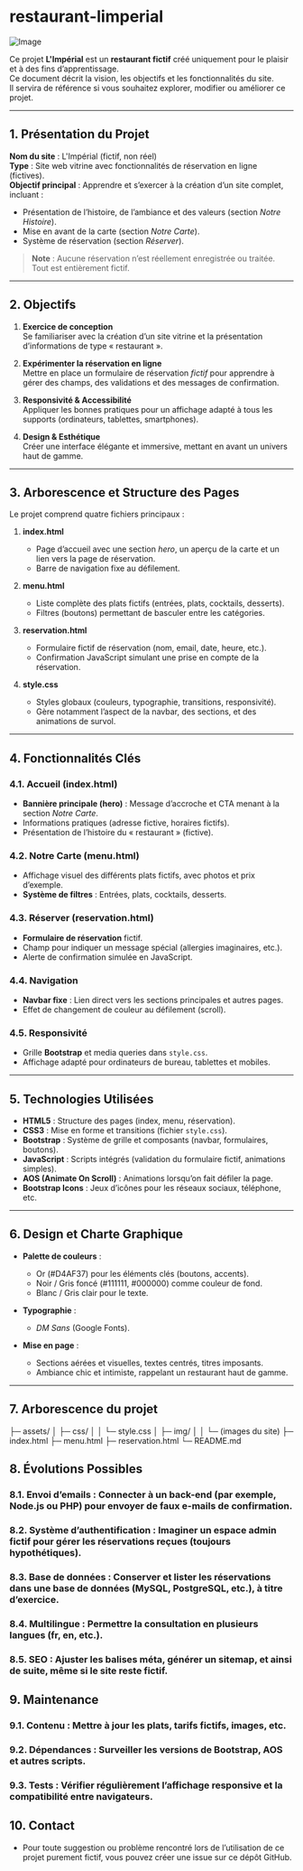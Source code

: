 # restaurant-limperial

![Image](https://github.com/user-attachments/assets/ee2ef40c-f6df-44ad-ad2a-febc4249a4bd)

Ce projet **L'Impérial** est un **restaurant fictif** créé uniquement pour le plaisir et à des fins d’apprentissage.  
Ce document décrit la vision, les objectifs et les fonctionnalités du site.  
Il servira de référence si vous souhaitez explorer, modifier ou améliorer ce projet.

---

## 1. Présentation du Projet

**Nom du site** : L'Impérial (fictif, non réel)  
**Type** : Site web vitrine avec fonctionnalités de réservation en ligne (fictives).  
**Objectif principal** : Apprendre et s’exercer à la création d’un site complet, incluant :

- Présentation de l’histoire, de l’ambiance et des valeurs (section *Notre Histoire*).
- Mise en avant de la carte (section *Notre Carte*).
- Système de réservation (section *Réserver*).

> **Note** : Aucune réservation n’est réellement enregistrée ou traitée. Tout est entièrement fictif.

---

## 2. Objectifs

1. **Exercice de conception**  
   Se familiariser avec la création d’un site vitrine et la présentation d’informations de type « restaurant ».

2. **Expérimenter la réservation en ligne**  
   Mettre en place un formulaire de réservation *fictif* pour apprendre à gérer des champs, des validations et des messages de confirmation.

3. **Responsivité & Accessibilité**  
   Appliquer les bonnes pratiques pour un affichage adapté à tous les supports (ordinateurs, tablettes, smartphones).

4. **Design & Esthétique**  
   Créer une interface élégante et immersive, mettant en avant un univers haut de gamme.

---

## 3. Arborescence et Structure des Pages

Le projet comprend quatre fichiers principaux :

1. **index.html**  
   - Page d’accueil avec une section *hero*, un aperçu de la carte et un lien vers la page de réservation.
   - Barre de navigation fixe au défilement.

2. **menu.html**  
   - Liste complète des plats fictifs (entrées, plats, cocktails, desserts).
   - Filtres (boutons) permettant de basculer entre les catégories.

3. **reservation.html**  
   - Formulaire fictif de réservation (nom, email, date, heure, etc.).
   - Confirmation JavaScript simulant une prise en compte de la réservation.

4. **style.css**  
   - Styles globaux (couleurs, typographie, transitions, responsivité).
   - Gère notamment l’aspect de la navbar, des sections, et des animations de survol.

---

## 4. Fonctionnalités Clés

### 4.1. Accueil (index.html)
- **Bannière principale (hero)** : Message d’accroche et CTA menant à la section *Notre Carte*.
- Informations pratiques (adresse fictive, horaires fictifs).
- Présentation de l’histoire du « restaurant » (fictive).

### 4.2. Notre Carte (menu.html)
- Affichage visuel des différents plats fictifs, avec photos et prix d’exemple.
- **Système de filtres** : Entrées, plats, cocktails, desserts.

### 4.3. Réserver (reservation.html)
- **Formulaire de réservation** fictif.
- Champ pour indiquer un message spécial (allergies imaginaires, etc.).
- Alerte de confirmation simulée en JavaScript.

### 4.4. Navigation
- **Navbar fixe** : Lien direct vers les sections principales et autres pages.
- Effet de changement de couleur au défilement (scroll).

### 4.5. Responsivité
- Grille **Bootstrap** et media queries dans `style.css`.
- Affichage adapté pour ordinateurs de bureau, tablettes et mobiles.

---

## 5. Technologies Utilisées

- **HTML5** : Structure des pages (index, menu, réservation).
- **CSS3** : Mise en forme et transitions (fichier `style.css`).
- **Bootstrap** : Système de grille et composants (navbar, formulaires, boutons).
- **JavaScript** : Scripts intégrés (validation du formulaire fictif, animations simples).
- **AOS (Animate On Scroll)** : Animations lorsqu’on fait défiler la page.
- **Bootstrap Icons** : Jeux d’icônes pour les réseaux sociaux, téléphone, etc.

---

## 6. Design et Charte Graphique

- **Palette de couleurs** :  
  - Or (#D4AF37) pour les éléments clés (boutons, accents).  
  - Noir / Gris foncé (#111111, #000000) comme couleur de fond.  
  - Blanc / Gris clair pour le texte.
  
- **Typographie** :  
  - *DM Sans* (Google Fonts).

- **Mise en page** :  
  - Sections aérées et visuelles, textes centrés, titres imposants.
  - Ambiance chic et intimiste, rappelant un restaurant haut de gamme.

---

## 7. Arborescence du projet

├─ assets/
│   ├─ css/
│   │   └─ style.css
│   ├─ img/
│   │   └─ (images du site)
├─ index.html
├─ menu.html
├─ reservation.html
└─ README.md

## 8. Évolutions Possibles

### 8.1. Envoi d’emails : Connecter à un back-end (par exemple, Node.js ou PHP) pour envoyer de faux e-mails de confirmation.
### 8.2. Système d’authentification : Imaginer un espace admin fictif pour gérer les réservations reçues (toujours hypothétiques).
### 8.3. Base de données : Conserver et lister les réservations dans une base de données (MySQL, PostgreSQL, etc.), à titre d’exercice.
### 8.4. Multilingue : Permettre la consultation en plusieurs langues (fr, en, etc.).
### 8.5. SEO : Ajuster les balises méta, générer un sitemap, et ainsi de suite, même si le site reste fictif.

## 9. Maintenance

### 9.1. Contenu : Mettre à jour les plats, tarifs fictifs, images, etc.
### 9.2. Dépendances : Surveiller les versions de Bootstrap, AOS et autres scripts.
### 9.3. Tests : Vérifier régulièrement l’affichage responsive et la compatibilité entre navigateurs.

## 10. Contact

- Pour toute suggestion ou problème rencontré lors de l’utilisation de ce projet purement fictif, vous pouvez créer une issue sur ce dépôt GitHub.
